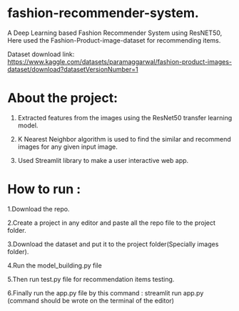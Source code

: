 # fashion-recommender-system.
A Deep Learning based Fashion Recommender System using  ResNET50, Here used the Fashion-Product-image-dataset for recommending items.

Dataset download link: https://www.kaggle.com/datasets/paramaggarwal/fashion-product-images-dataset/download?datasetVersionNumber=1

# About the project:

1. Extracted features from the images using the ResNet50 transfer learning model.

2. K Nearest Neighbor algorithm is used to find the similar and recommend images for any given input image.

3. Used Streamlit library to make a user interactive web app.

# How to run :

1.Download the repo.

2.Create a project in any editor and paste all the repo file to the project folder.

3.Download the dataset and put it to the project folder(Specially images folder).

4.Run the model_building.py file 

5.Then run test.py file for recommendation items testing.

6.Finally run the app.py file by this command : streamlit run app.py (command should be wrote on the terminal of the editor)



